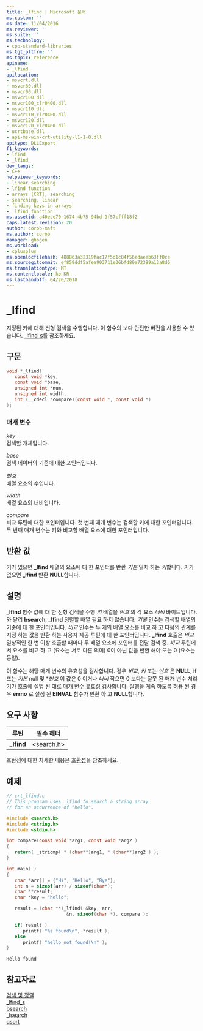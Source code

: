 ```yaml
---
title: _lfind | Microsoft 문서
ms.custom: ''
ms.date: 11/04/2016
ms.reviewer: ''
ms.suite: ''
ms.technology:
- cpp-standard-libraries
ms.tgt_pltfrm: ''
ms.topic: reference
apiname:
- _lfind
apilocation:
- msvcrt.dll
- msvcr80.dll
- msvcr90.dll
- msvcr100.dll
- msvcr100_clr0400.dll
- msvcr110.dll
- msvcr110_clr0400.dll
- msvcr120.dll
- msvcr120_clr0400.dll
- ucrtbase.dll
- api-ms-win-crt-utility-l1-1-0.dll
apitype: DLLExport
f1_keywords:
- lfind
- _lfind
dev_langs:
- C++
helpviewer_keywords:
- linear searching
- lfind function
- arrays [CRT], searching
- searching, linear
- finding keys in arrays
- _lfind function
ms.assetid: a40ece70-1674-4b75-94bd-9f57cfff18f2
caps.latest.revision: 20
author: corob-msft
ms.author: corob
manager: ghogen
ms.workload:
- cplusplus
ms.openlocfilehash: 488863a32319fac17f5d1c84f56edaeeb63ff0ce
ms.sourcegitcommit: ef859ddf5afea903711e36bfd89a72389a12a8d6
ms.translationtype: MT
ms.contentlocale: ko-KR
ms.lasthandoff: 04/20/2018
---
```

# <a name="lfind"></a>_lfind

지정된 키에 대해 선형 검색을 수행합니다. 이 함수의 보다 안전한 버전을 사용할 수 있습니다. [_lfind_s](lfind-s.md)를 참조하세요.

## <a name="syntax"></a>구문

```C
void *_lfind(
   const void *key,
   const void *base,
   unsigned int *num,
   unsigned int width,
   int (__cdecl *compare)(const void *, const void *)
);
```

### <a name="parameters"></a>매개 변수

*key*<br/>
검색할 개체입니다.

*base*<br/>
검색 데이터의 기준에 대한 포인터입니다.

*번호*<br/>
배열 요소의 수입니다.

*width*<br/>
배열 요소의 너비입니다.

*compare*<br/>
비교 루틴에 대한 포인터입니다. 첫 번째 매개 변수는 검색할 키에 대한 포인터입니다. 두 번째 매개 변수는 키와 비교할 배열 요소에 대한 포인터입니다.

## <a name="return-value"></a>반환 값

키가 있으면 **_lfind** 배열의 요소에 대 한 포인터를 반환 *기본* 일치 하는 *키*합니다. 키가 없으면 **_lfind** 반환 **NULL**합니다.

## <a name="remarks"></a>설명

**_lfind** 함수 값에 대 한 선형 검색을 수행 *키* 배열을 *번호* 의 각 요소 *너비* 바이트입니다. 와 달리 **bsearch**, **_lfind** 정렬할 배열 필요 하지 않습니다. *기본* 인수는 검색할 배열의 기준에 대 한 포인터입니다. *비교* 인수는 두 개의 배열 요소를 비교 하 고 다음의 관계를 지정 하는 값을 반환 하는 사용자 제공 루틴에 대 한 포인터입니다. **_lfind** 호출은 *비교* 일상적인 한 번 이상 호출할 때마다 두 배열 요소에 포인터를 전달 검색 중. *비교* 루틴에서 요소를 비교 하 고 (요소는 서로 다른 의미) 0이 아닌 값을 반환 해야 또는 0 (요소는 동일).

이 함수는 해당 매개 변수의 유효성을 검사합니다. 경우 *비교*, *키* 또는 *번호* 은 **NULL**, if 또는 *기본* null 및 **번호*  이 값은 0 이거나 *너비* 작으면 0 보다는 잘못 된 매개 변수 처리기가 호출에 설명 된 대로 [매개 변수 유효성 검사](../../c-runtime-library/parameter-validation.md)합니다. 실행을 계속 하도록 허용 된 경우 **errno** 로 설정 된 **EINVAL** 함수가 반환 하 고 **NULL**합니다.

## <a name="requirements"></a>요구 사항

|루틴|필수 헤더|
|-------------|---------------------|
|**_lfind**|\<search.h>|

호환성에 대한 자세한 내용은 [호환성](../../c-runtime-library/compatibility.md)을 참조하세요.

## <a name="example"></a>예제

```C
// crt_lfind.c
// This program uses _lfind to search a string array
// for an occurrence of "hello".

#include <search.h>
#include <string.h>
#include <stdio.h>

int compare(const void *arg1, const void *arg2 )
{
   return( _stricmp( * (char**)arg1, * (char**)arg2 ) );
}

int main( )
{
   char *arr[] = {"Hi", "Hello", "Bye"};
   int n = sizeof(arr) / sizeof(char*);
   char **result;
   char *key = "hello";

   result = (char **)_lfind( &key, arr,
                      &n, sizeof(char *), compare );

   if( result )
      printf( "%s found\n", *result );
   else
      printf( "hello not found!\n" );
}
```

```Output
Hello found
```

## <a name="see-also"></a>참고자료

[검색 및 정렬](../../c-runtime-library/searching-and-sorting.md)<br/>
[_lfind_s](lfind-s.md)<br/>
[bsearch](bsearch.md)<br/>
[_lsearch](lsearch.md)<br/>
[qsort](qsort.md)<br/>
